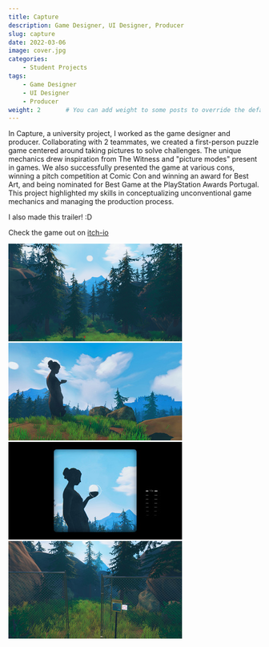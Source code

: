 ```yaml
---
title: Capture
description: Game Designer, UI Designer, Producer
slug: capture
date: 2022-03-06
image: cover.jpg
categories:
    - Student Projects
tags:
    - Game Designer
    - UI Designer
    - Producer
weight: 2       # You can add weight to some posts to override the default sorting (date descending)
---
```


In Capture, a university project, I worked as the game designer and producer. Collaborating with 2 teammates, we created a first-person puzzle game centered around taking pictures to solve challenges. The unique mechanics drew inspiration from The Witness and "picture modes" present in games. We also successfully presented the game at various cons, winning a pitch competition at Comic Con and winning an award for Best Art, and being nominated for Best Game at the PlayStation Awards Portugal. This project highlighted my skills in conceptualizing unconventional game mechanics and managing the production process.

I also made this trailer! :D
<!-- <iframe width="560" height="315" src="https://www.youtube.com/embed/Rc5axouaJug?si=-fXLLTd2OC89pfEd" title="YouTube video player" frameborder="0" allow="accelerometer; autoplay; clipboard-write; encrypted-media; gyroscope; picture-in-picture; web-share" allowfullscreen></iframe> -->

Check the game out on [itch-io](https://oxstudio.itch.io/capture)


![](c1.png) ![](c2.jpg) ![](c3.jpg) ![](c4.jpg)